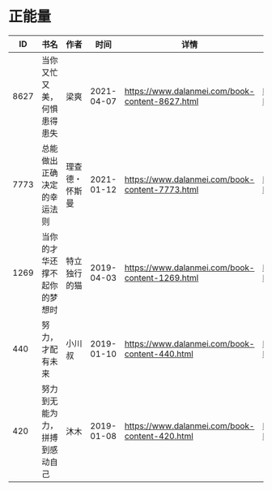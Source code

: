 # 正能量

| ID | 书名 | 作者 | 时间 | 详情 | 下载页面 | EPUB下载链接 | MOBI下载链接 | AZW3下载链接 |
| --- | --- | --- | --- | --- | --- | --- | --- | --- |
| 8627 | 当你又忙又美，何惧患得患失 | 梁爽 | 2021-04-07 | https://www.dalanmei.com/book-content-8627.html | https://www.dalanmei.com/download-book-8627.html | http://ct.dalanmei.com/f/31084289-571712160-7c91dc | http://ct.dalanmei.com/f/31084289-572114639-fbe6d3 | http://ct.dalanmei.com/f/31084289-572132657-1e413b |
| 7773 | 总能做出正确决定的幸运法则 | 理查德・怀斯曼 | 2021-01-12 | https://www.dalanmei.com/book-content-7773.html | https://www.dalanmei.com/download-book-7773.html | http://ct.dalanmei.com/f/31084289-571652523-a00ad2 | http://ct.dalanmei.com/f/31084289-572117505-8bab73 | http://ct.dalanmei.com/f/31084289-572179952-4e0ea9 |
| 1269 | 当你的才华还撑不起你的梦想时 | 特立独行的猫 | 2019-04-03 | https://www.dalanmei.com/book-content-1269.html | https://www.dalanmei.com/download-book-1269.html | http://ct.dalanmei.com/f/31084289-571425648-ff7b59 | http://ct.dalanmei.com/f/31084289-571783314-15f263 | http://ct.dalanmei.com/f/31084289-571884341-e5317e |
| 440 | 努力，才配有未来 | 小川叔 | 2019-01-10 | https://www.dalanmei.com/book-content-440.html | https://www.dalanmei.com/download-book-440.html | http://ct.dalanmei.com/f/31084289-571454554-25dbbc | http://ct.dalanmei.com/f/31084289-571787707-6881cd | http://ct.dalanmei.com/f/31084289-571888255-46087a |
| 420 | 努力到无能为力，拼搏到感动自己 | 沐木 | 2019-01-08 | https://www.dalanmei.com/book-content-420.html | https://www.dalanmei.com/download-book-420.html | http://ct.dalanmei.com/f/31084289-571455209-ae3232 | http://ct.dalanmei.com/f/31084289-571787765-722f0a | http://ct.dalanmei.com/f/31084289-571888622-03c6e0 |
